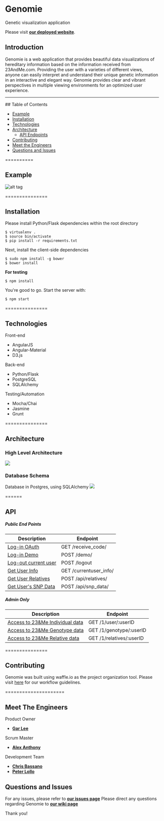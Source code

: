 # Genomie
Genetic visualization application

Please visit [**our deployed website**](http://genomie.herokuapp.com).

## Introduction 

Genomie is a web application that provides beautiful data visualizations of hereditary information based on the information received from 23AndMe.com. Providing the user with a varieties of different views, anyone can easily interpret and understand their unique genetic information in an interactive and elegant way. Genomie provides clear and vibrant perspectives in multiple viewing environments for an optimized user experience. 

<hr>
## Table of Contents

  - [Example](#example)
  - [Installation](#installation)
  - [Technologies](#technologies)
  - [Architecture](#architecture)
  	- [API Endpoints](#api)
  - [Contributing](#contributing)
  - [Meet the Engineers](#meet-the-engineers)
  - [Questions and Issues](#questions-and-issues)

==========
## Example
![alt tag](http://i67.tinypic.com/2wce5wl.gif)

===============
## Installation
Please install Python/Flask dependencies within the root directory
```
$ virtualenv .
$ source bin/activate
$ pip install -r requirements.txt
```

Next, install the client-side dependencies
```
$ sudo npm install -g bower
$ bower install
```
**For testing**
```
$ npm install
```

You're good to go. Start the server with:
```
$ npm start
```

===============
## Technologies
Front-end
- AngularJS 
- Angular-Material
- D3.js

Back-end
- Python/Flask
- PostgreSQL
- SQLAlchemy

Testing/Automation
- Mocha/Chai
- Jasmine
- Grunt

===============
## Architecture
### High Level Architecture
![](http://i64.tinypic.com/2zpp661.png)

### Database Schema
Database in Postgres, using SQLAlchemy
![](http://i68.tinypic.com/23i6plz.jpg)

======
## API
##### Public End Points
|Description|Endpoint|
|---|---|
|[Log-in OAuth](routing.md#get-receive_code)|GET /receive_code/|
|[Log-in Demo](routing.md#post-demo)|POST /demo/|
|[Log-out current user](routing.md#post-logout)|POST /logout|
|[Get User Info](routing.md#get-currentuser_info)|GET /currentuser_info/|
|[Get User Relatives](routing.md#post-apirelatives)|POST /api/relatives/|
|[Get User's SNP Data](routing.md#post-apisnp_data)|POST /api/snp_data/|

##### Admin Only
|Description|Endpoint|
|---|---|
|[Access to 23&Me Individual data](routing.md#get-1userid)|GET /1/user/:userID|
|[Access to 23&Me Genotype data](routing.md#get-1genotypeuserid)|GET /1/genotype/:userID|
|[Access to 23&Me Relative data](routing.md#get-1relativesuserid)|GET /1/relatives/:userID|

===============
## Contributing
Genomie was built using waffle.io as the project organization tool.
Please visit [here](gitflow.md) for our workflow guidelines.

=====================
## Meet The Engineers
Product Owner 
- [**Gar Lee**](https://github.com/LeeGar)

Scrum Master 
- [**Alex Anthony**](https://github.com/alexanthony813)

Development Team 
- [**Chris Bassano**](https://github.com/christo4b)
- [**Peter Lollo**](https://github.com/Peterlollo)

## Questions and Issues
For any issues, please refer to [**our issues page**](https://github.com/ThunderousFigs/Genomes/issues)
Please direct any questions regarding Genomie to [**our wiki page**](https://github.com/ThunderousFigs/Genomes/wiki)

Thank you!


